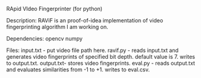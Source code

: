 RApid VIdeo Fingerprinter (for python)

Description:
RAViF is an proof-of-idea implementation of video fingerprinting algorithm I am working on.

Dependencies:
opencv
numpy

Files:
input.txt - put video file path here.
ravif.py  - reads input.txt and generates video fingerprints of specified bit depth. default value is 7. writes to output.txt.
output.txt- stores video fingerprints.
eval.py   - reads output.txt and evaluates similarities from -1 to +1. writes to eval.csv.